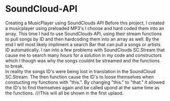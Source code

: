 # SoundCloud-API
Creating a MusicPlayer using SoundClouds API
Before this project, I created a musicplayer using preloaded MP3's I choose and hard coded them into an array. 
This time I had to use SoundClouds API, using their stream functions to pull songs by ID and then hardcoding them into an array as well. 
By the end I will most likely impliment a search Bar that can pull a songs or artists ID automatically. 
I ran into a few problems with SoundClouds SC.Stream that cause me to search many hours for a solution in my code and constructors which I though was why the songs couldnt be streamed and the functions to break.  
In reality the songs ID's were being lost in translation in the SoundCloud SC.Stream.
The then function cause the ID's to loose themselves when constucting my functions with "this.". 
By changing "this." to "that." it allowed the ID's to find themselves again and be called upond at the same time as the functions. 
///This will all be shown in the first uplaod. 
